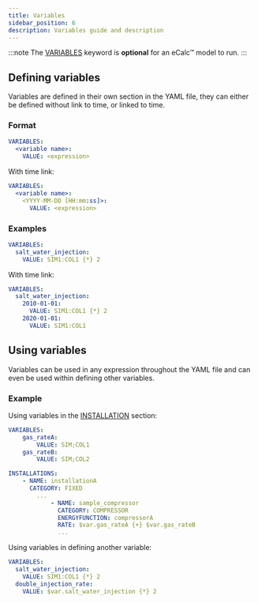 ```yaml
---
title: Variables
sidebar_position: 6
description: Variables guide and description
---
```


:::note
The [VARIABLES](/about/references/VARIABLES.md) keyword is **optional** for an eCalc™ model to run.
:::

## Defining variables

Variables are defined in their own section in the YAML file, they can either be defined without link to time, or linked to time.

### Format

~~~~~~~~yaml
VARIABLES:
  <variable name>:
    VALUE: <expression>
~~~~~~~~

With time link: 

~~~~~~~~yaml
VARIABLES:
  <variable name>:
    <YYYY-MM-DD [HH:mm:ss]>:
      VALUE: <expression>
~~~~~~~~

### Examples
~~~~~~~~yaml
VARIABLES:
  salt_water_injection:
    VALUE: SIM1:COL1 {*} 2
~~~~~~~~

With time link: 
~~~~~~~~yaml
VARIABLES:
  salt_water_injection:
    2010-01-01:
      VALUE: SIM1:COL1 {*} 2
    2020-01-01:
      VALUE: SIM1:COL1
~~~~~~~~

## Using variables

Variables can be used in any expression throughout the YAML file and can even be used within defining other variables.

### Example 

Using variables in the [INSTALLATION](/about/modelling/setup/installations/index.md) section:

~~~~yaml
VARIABLES:
    gas_rateA:
        VALUE: SIM;COL1
    gas_rateB:
        VALUE: SIM;COL2

INSTALLATIONS: 
    - NAME: installationA
      CATEGORY: FIXED
        ...
            - NAME: sample_compressor
              CATEGORY: COMPRESSOR
              ENERGYFUNCTION: compressorA
              RATE: $var.gas_rateA {+} $var.gas_rateB
              ...
~~~~

Using variables in defining another variable:

~~~~~~~~yaml
VARIABLES:
  salt_water_injection:
    VALUE: SIM1:COL1 {*} 2
  double_injection_rate:
    VALUE: $var.salt_water_injection {*} 2
~~~~~~~~


